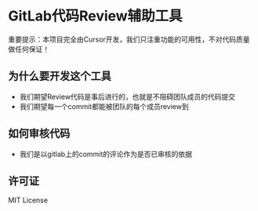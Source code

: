 # GitLab代码Review辅助工具
重要提示：本项目完全由Cursor开发，我们只注重功能的可用性，不对代码质量做任何保证！

## 为什么要开发这个工具
- 我们期望Review代码是事后进行的，也就是不阻碍团队成员的代码提交
- 我们期望每一个commit都能被团队的每个成员review到

## 如何审核代码
- 我们是以gitlab上的commit的评论作为是否已审核的依据

## 许可证

MIT License 